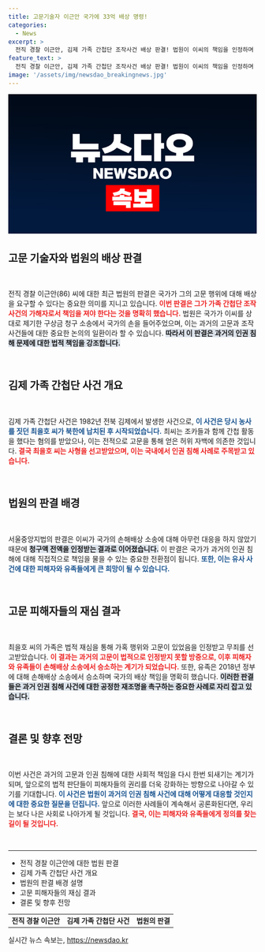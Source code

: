 ```yaml
---
title: 고문기술자 이근안 국가에 33억 배상 명령!
categories:
  - News
excerpt: >
  전직 경찰 이근안, 김제 가족 간첩단 조작사건 배상 판결! 법원이 이씨의 책임을 인정하며 구상금 33억6천여만원을 국가가 청구했다고 전해진다. 고문과 허위 자백의 어두운 진실이 드러나고 있는 가운데, 후속 사건의 결과가 주목된다.
feature_text: >
  전직 경찰 이근안, 김제 가족 간첩단 조작사건 배상 판결! 법원이 이씨의 책임을 인정하며 구상금 33억6천여만원을 국가가 청구했다고 전해진다. 고문과 허위 자백의 어두운 진실이 드러나고 있는 가운데, 후속 사건의 결과가 주목된다.
image: '/assets/img/newsdao_breakingnews.jpg'
---
```


<p><img src="/assets/img/newsdao_breakingnews.jpg" alt="koreaapp 속보" /></p>

<h2 data-ke-size="size26">고문 기술자와 법원의 배상 판결</h2>

<p data-ke-size="size16">&nbsp;</p>

<p>전직 경찰 이근안(86) 씨에 대한 최근 법원의 판결은 국가가 그의 고문 행위에 대해 배상을 요구할 수 있다는 중요한 의미를 지니고 있습니다. <b><span style="color: #ee2323;">이번 판결은 그가 가족 간첩단 조작 사건의 가해자로서 책임을 져야 한다는 것을 명확히 했습니다.</span></b> 법원은 국가가 이씨를 상대로 제기한 구상금 청구 소송에서 국가의 손을 들어주었으며, 이는 과거의 고문과 조작 사건들에 대한 중요한 논의의 일환이라 할 수 있습니다. <b><span style="background-color: #21538527;">따라서 이 판결은 과거의 인권 침해 문제에 대한 법적 책임을 강조합니다.</span></b></p>

<p data-ke-size="size16">&nbsp;</p>

<h2 data-ke-size="size26">김제 가족 간첩단 사건 개요</h2>

<p data-ke-size="size16">&nbsp;</p>

<p>김제 가족 간첩단 사건은 1982년 전북 김제에서 발생한 사건으로, <b><span style="color: #1a5490;">이 사건은 당시 농사를 짓던 최을호 씨가 북한에 납치된 후 시작되었습니다.</span></b> 최씨는 조카들과 함께 간첩 활동을 했다는 혐의를 받았으나, 이는 전적으로 고문을 통해 얻은 허위 자백에 의존한 것입니다. <b><span style="color: #ee2323;">결국 최을호 씨는 사형을 선고받았으며, 이는 국내에서 인권 침해 사례로 주목받고 있습니다.</span></b></p>

<p data-ke-size="size16">&nbsp;</p>

<h2 data-ke-size="size26">법원의 판결 배경</h2>

<p data-ke-size="size16">&nbsp;</p>

<p>서울중앙지법의 판결은 이씨가 국가의 손해배상 소송에 대해 아무런 대응을 하지 않았기 때문에 <b><span style="background-color: #21538527;">청구액 전액을 인정받는 결과로 이어졌습니다.</span></b> 이 판결은 국가가 과거의 인권 침해에 대해 직접적으로 책임을 물을 수 있는 중요한 전환점이 됩니다. <b><span style="color: #1a5490;">또한, 이는 유사 사건에 대한 피해자와 유족들에게 큰 희망이 될 수 있습니다.</span></b></p>

<p data-ke-size="size16">&nbsp;</p>

<h2 data-ke-size="size26">고문 피해자들의 재심 결과</h2>

<p data-ke-size="size16">&nbsp;</p>

<p>최을호 씨의 가족은 법적 재심을 통해 가혹 행위와 고문이 있었음을 인정받고 무죄를 선고받았습니다. <b><span style="color: #ee2323;">이 결과는 과거의 고문이 법적으로 인정받지 못할 방증으로, 이후 피해자와 유족들이 손해배상 소송에서 승소하는 계기가 되었습니다.</span></b> 또한, 유족은 2018년 정부에 대해 손해배상 소송에서 승소하며 국가의 배상 책임을 명확히 했습니다. <b><span style="background-color: #21538527;">이러한 판결들은 과거 인권 침해 사건에 대한 공정한 재조명을 촉구하는 중요한 사례로 자리 잡고 있습니다.</span></b></p>

<p data-ke-size="size16">&nbsp;</p>

<h2 data-ke-size="size26">결론 및 향후 전망</h2>

<p data-ke-size="size16">&nbsp;</p>

<p>이번 사건은 과거의 고문과 인권 침해에 대한 사회적 책임을 다시 한번 되새기는 계기가 되며, 앞으로의 법적 판단들이 피해자들의 권리를 더욱 강화하는 방향으로 나아갈 수 있기를 기대합니다. <b><span style="color: #1a5490;">이 사건은 법원이 과거의 인권 침해 사건에 대해 어떻게 대응할 것인지에 대한 중요한 질문을 던집니다.</span></b> 앞으로 이러한 사례들이 계속해서 공론화된다면, 우리는 보다 나은 사회로 나아가게 될 것입니다. <b><span style="color: #ee2323;">결국, 이는 피해자와 유족들에게 정의를 찾는 길이 될 것입니다.</span></b></p>

<p data-ke-size="size16">&nbsp;</p>

<hr>

<ul>
  <li>전직 경찰 이근안에 대한 법원 판결</li>
  <li>김제 가족 간첩단 사건 개요</li>
  <li>법원의 판결 배경 설명</li>
  <li>고문 피해자들의 재심 결과</li>
  <li>결론 및 향후 전망</li>
</ul>

<table>
  <tr>
    <td style="text-align: center; height: 17px;"><b>전직 경찰 이근안</b></td>
    <td style="text-align: center; height: 17px;"><b>김제 가족 간첩단 사건</b></td>
    <td style="text-align: center; height: 17px;"><b>법원의 판결</b></td>
  </tr>
</table>
실시간 뉴스 속보는, <a href="https://newsdao.kr" rel="dofollow">https://newsdao.kr</a>



